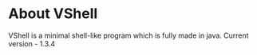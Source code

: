 # About VShell
VShell is a minimal shell-like program which is fully made in java.
Current version - 1.3.4
